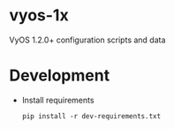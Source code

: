 # vyos-1x
VyOS 1.2.0+ configuration scripts and data

# Development

* Install requirements

    ```
    pip install -r dev-requirements.txt
    ```
